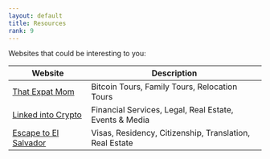 ```yaml
---
layout: default
title: Resources
rank: 9
---
```

Websites that could be interesting to you:

| Website | Description |
| --- | --- |
| [That Expat Mom](https://www.thatexpatmom.com/el-salvador-tours/) | Bitcoin Tours, Family Tours, Relocation Tours |
| [Linked into Crypto](https://linkedintocrypto.com) | Financial Services, Legal, Real Estate, Events & Media |
| [Escape to El Salvador](https://escapetoelsalvador.org/) | Visas, Residency, Citizenship, Translation, Real Estate |
